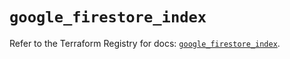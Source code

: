 # `google_firestore_index`

Refer to the Terraform Registry for docs: [`google_firestore_index`](https://registry.terraform.io/providers/hashicorp/google/6.49.0/docs/resources/firestore_index).
